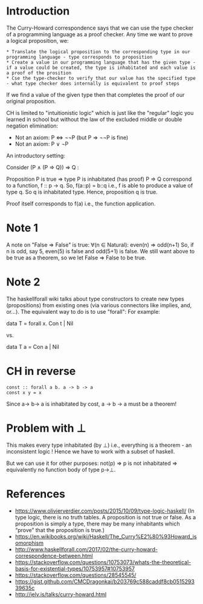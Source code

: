 Introduction
============

The Curry-Howard correspondence says that we can use the type checker of a programming language as a proof checker. Any time we want to prove a logical proposition, we:

    * Translate the logical proposition to the corresponding type in our programming language - type corresponds to proposition
    * Create a value in our programming language that has the given type - if a value could be created, the type is inhabitated and each value is a proof of the prosition
    * Cse the type-checker to verify that our value has the specified type - what type checker does internally is equivalent to proof steps

If we find a value of the given type then that completes the proof of our original proposition.

CH is limited to "intuitionistic logic" which is just like the "regular" logic you learned in school but without the law of the excluded middle or double negation elimination:

* Not an axiom: P ⇔ ¬¬P (but P ⇒ ¬¬P is fine)
* Not an axiom: P ∨ ¬P

An introductory setting:

Consider  (P ∧ (P ⇒ Q)) ⇒ Q :

Proposition P is true => type P is inhabitated (has proof)
P ⇒ Q correspond to a function, f :: p -> q. So,
f(a::p) = b::q i.e., f is able to produce a value of type q.
So  q is inhabitated type. Hence, proposition q is true.

Proof itself corresponds to f(a) i.e., the function application.



Note 1
======

A note on "False => False" is true:
∀(n ∈ Natural): even(n) ⇒ odd(n+1)
So, if n is odd, say 5,  even(5) is false and odd(5+1) is false. We still want above to be true as a theorem, so we let False => False to be true.

Note 2
======

The haskellforall wiki talks about type constructors to create new types (propositions) from existing ones (via various connectors like implies, and, or...). 
The equivalent way to do is to use "forall": For example:

data T = forall x. Con t | Nil

vs.

data T a = Con a | Nil


CH in reverse
=============

```
const :: forall a b. a -> b -> a
const x y = x
```

Since a-> b-> a is inhabitated by cost, a -> b -> a must be a theorem!

Problem with ⊥
==============
This makes every type inhabitated (by ⊥) i.e., everything is a theorem - an inconsistent logic ! Hence we have to work with a subset of haskell.

But we can use it for other purposes:
not(p) => p is not inhabitated => equivalently no function body of type p->⊥.

References
==========

* https://www.olivierverdier.com/posts/2015/10/09/type-logic-haskell/ (In type logic, there is no truth tables. A proposition is not true or false. As a proposition is simply a type, there may be many inhabitants which “prove” that the proposition is true.)
* https://en.wikibooks.org/wiki/Haskell/The_Curry%E2%80%93Howard_isomorphism
* http://www.haskellforall.com/2017/02/the-curry-howard-correspondence-between.html
* https://stackoverflow.com/questions/10753073/whats-the-theoretical-basis-for-existential-types/10753957#10753957
* https://stackoverflow.com/questions/28545545/
* https://gist.github.com/CMCDragonkai/b203769c588caddf8cb051529339635c
* http://jelv.is/talks/curry-howard.html
